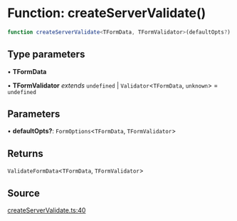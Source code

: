 # Function: createServerValidate()

```ts
function createServerValidate<TFormData, TFormValidator>(defaultOpts?): ValidateFormData<TFormData, TFormValidator>
```

## Type parameters

• **TFormData**

• **TFormValidator** *extends* `undefined` \| `Validator`\<`TFormData`, `unknown`\> = `undefined`

## Parameters

• **defaultOpts?**: `FormOptions`\<`TFormData`, `TFormValidator`\>

## Returns

`ValidateFormData`\<`TFormData`, `TFormValidator`\>

## Source

[createServerValidate.ts:40](https://github.com/TanStack/form/blob/2fcee08730ef56cadb9b5937d06198bcc1fedcd7/packages/react-form/src/createServerValidate.ts#L40)
